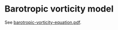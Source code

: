 Barotropic vorticity model
==========================

See [barotropic-vorticity-equation.pdf](docs/barotropic-vorticity-equation.pdf).


<!-- vim: nospell
  -->

